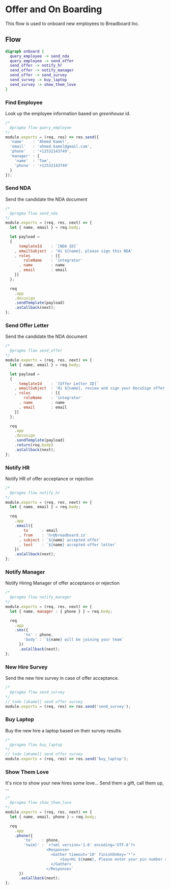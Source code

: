 # Offer and On Boarding

This flow is used to onboard new employees to Breadboard Inc.

## Flow

```dot
digraph onboard {
  query_employee -> send_nda
  query_employee -> send_offer
  send_offer -> notify_hr
  send_offer -> notify_manager
  send_offer -> send_survey
  send_survey -> buy_laptop
  send_survey -> show_them_love
}
```

### Find Employee

Look up the employee information based on _greenhouse_ id.

```javascript
/*
  @pragma flow query_employee
*/
module.exports = (req, res) => res.send({
  'name'    : 'Ahmed Kamel',
  'email'   : 'ahmed.kamel@gmail.com',
  'phone'   : '+12532143749',
  'manager' : {
    'name'  : 'Tom',
    'phone' : '+12532143749'
  }
});
```

### Send NDA

Send the candidate the NDA document

```javascript
/*
  @pragma flow send_nda
*/
module.exports = (req, res, next) => {
  let { name, email } = req.body;

  let payload =
  {
      templateId    : `[NDA ID]`
    , emailSubject  : 'Hi ${name}, please sign this NDA'
    , roles         : [{
        roleName    : 'integrator'
      , name        : name
      , email       : email
    }]
  };

  req
    .app
    .docusign
    .sendTemplate(payload)
    .asCallback(next);
};
```

### Send Offer Letter

Send the candidate the NDA document

```javascript
/*
  @pragma flow send_offer
*/
module.exports = (req, res, next) => {
  let { name, email } = req.body;

  let payload =
  {
      templateId    : `[Offer Letter ID]`
    , emailSubject  : 'Hi ${name}, review and sign your DocuSign offer letter'
    , roles         : [{
        roleName    : 'integrator'
      , name        : name
      , email       : email
    }]
  };

  req
    .app
    .docusign
    .sendTemplate(payload)
    .return(req.body)
    .asCallback(next);
};
```

### Notify HR

Notify HR of offer acceptance or rejection

```javascript
/*
  @pragma flow notify_hr
*/
module.exports = (req, res, next) => {
  let { name, email } = req.body;

  req
    .app
    .email({
        to      : email
      , from    : 'hr@breadboard.io'
      , subject : `${name} accepted offer`
      , text    : `${name} accepted offer letter`
    })
    .asCallback(next);
};
```

### Notify Manager

Notify Hiring Manager of offer acceptance or rejection

```javascript
/*
  @pragma flow notify_manager
*/
module.exports = (req, res, next) => {
  let { name, manager : { phone } } = req.body;

  req
    .app
    .sms({
        'to' : phone,
        'body' : `${name} will be joining your team`
      })
      .asCallback(next);
};
```

### New Hire Survey

Send the new hire survey in case of offer acceptance.

```javascript
/*
  @pragma flow send_survey
*/
// todo [akamel] send offer survey
module.exports = (req, res) => res.send('send_survey');
```

### Buy Laptop

Buy the new hire a laptop based on their survey results.

```javascript
/*
  @pragma flow buy_laptop
*/
// todo [akamel] send offer survey
module.exports = (req, res) => res.send('buy_laptop');
```

### Show Them Love

It's nice to show your new hires some love... Send them a gift, call them up, ...

```javascript
/*
  @pragma flow show_them_love
*/
module.exports = (req, res, next) => {
  let { name, email, phone } = req.body;

  req
    .app
    .phone({
        'to'    : phone,
        'twiml' : `<?xml version='1.0' encoding='UTF-8'?>
                  <Response>
                  	<Gather timeout='10' finishOnKey='*'>
                  		<Say>Hi ${name}, Please enter your pin number and then press star.</Say>
                  	</Gather>
                  </Response>`
      })
      .asCallback(next);
};
```
